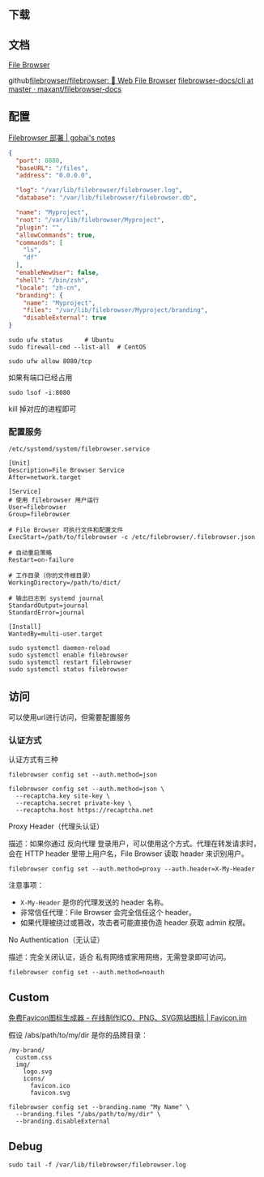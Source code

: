 #

## 下载


## 文档

[File Browser](https://filebrowser.org/index.html)

github[filebrowser/filebrowser: 📂 Web File Browser](https://github.com/filebrowser/filebrowser)
[filebrowser-docs/cli at master · maxant/filebrowser-docs](https://github.com/maxant/filebrowser-docs/tree/master/cli)



## 配置
[Filebrowser 部署 | gobai's notes](https://blog.gocn.top/posts/filebrowser/)

```json
{
  "port": 8080,
  "baseURL": "/files",
  "address": "0.0.0.0",

  "log": "/var/lib/filebrowser/filebrowser.log",
  "database": "/var/lib/filebrowser/filebrowser.db",

  "name": "Myproject",
  "root": "/var/lib/filebrowser/Myproject",
  "plugin": "",
  "allowCommands": true,
  "commands": [
    "ls",
    "df"
  ],
  "enableNewUser": false,
  "shell": "/bin/zsh",
  "locale": "zh-cn",
  "branding": {
    "name": "Myproject",
    "files": "/var/lib/filebrowser/Myproject/branding",
    "disableExternal": true
}
```

```shell
sudo ufw status      # Ubuntu
sudo firewall-cmd --list-all  # CentOS
```

```shell title="放行8080端口"
sudo ufw allow 8080/tcp
```

如果有端口已经占用

```
sudo lsof -i:8080
```
kill 掉对应的进程即可



### 配置服务

`/etc/systemd/system/filebrowser.service`

```
[Unit]
Description=File Browser Service
After=network.target

[Service]
# 使用 filebrowser 用户运行
User=filebrowser
Group=filebrowser

# File Browser 可执行文件和配置文件
ExecStart=/path/to/filebrowser -c /etc/filebrowser/.filebrowser.json

# 自动重启策略
Restart=on-failure

# 工作目录（你的文件根目录）
WorkingDirectory=/path/to/dict/

# 输出日志到 systemd journal
StandardOutput=journal
StandardError=journal

[Install]
WantedBy=multi-user.target
```

```shell
sudo systemctl daemon-reload
sudo systemctl enable filebrowser
sudo systemctl restart filebrowser
sudo systemctl status filebrowser
```

## 访问

可以使用url进行访问，但需要配置服务

### 认证方式


认证方式有三种
```shell
filebrowser config set --auth.method=json
```
```shell title="增加reCAPTCHA"
filebrowser config set --auth.method=json \
  --recaptcha.key site-key \
  --recaptcha.secret private-key \
  --recaptcha.host https://recaptcha.net
```


Proxy Header（代理头认证）

描述：如果你通过 反向代理 登录用户，可以使用这个方式。代理在转发请求时，会在 HTTP header 里带上用户名，File Browser 读取 header 来识别用户。

```shell
filebrowser config set --auth.method=proxy --auth.header=X-My-Header
```

注意事项：

- `X-My-Header` 是你的代理发送的 header 名称。
- 非常信任代理：File Browser 会完全信任这个 header。
- 如果代理被绕过或篡改，攻击者可能直接伪造 header 获取 admin 权限。

No Authentication（无认证）

描述：完全关闭认证，适合 私有网络或家用网络，无需登录即可访问。
```shell
filebrowser config set --auth.method=noauth
```
## Custom

[免费Favicon图标生成器 - 在线制作ICO、PNG、SVG网站图标 | Favicon.im](https://favicon.im/zh/generator)






假设 /abs/path/to/my/dir 是你的品牌目录：


```shell title="文件夹结构"
/my-brand/
  custom.css
  img/
    logo.svg
    icons/
      favicon.ico
      favicon.svg
```


```shell
filebrowser config set --branding.name "My Name" \
  --branding.files "/abs/path/to/my/dir" \
  --branding.disableExternal
```


## Debug

```shell
sudo tail -f /var/lib/filebrowser/filebrowser.log
```


